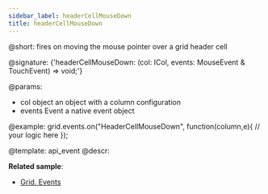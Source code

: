```yaml
---
sidebar_label: headerCellMouseDown
title: headerCellMouseDown
---          
```


@short: fires on moving the mouse pointer over a grid header cell

@signature: {'headerCellMouseDown: (col: ICol, events: MouseEvent & TouchEvent) => void;'}

@params:
- col		object		an object with a column configuration
- events	Event		a native event object 

@example:
grid.events.on("HeaderCellMouseDown", function(column,e){
    // your logic here
});

@template: api_event
@descr:

**Related sample**:
- [Grid. Events](https://snippet.dhtmlx.com/9zeyp4ds)
